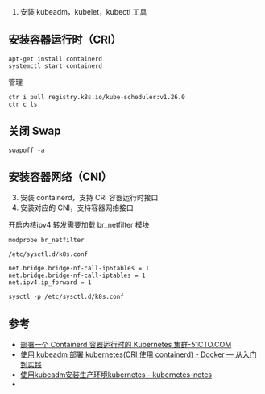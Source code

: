 1. 安装 kubeadm，kubelet，kubectl 工具

## 安装容器运行时（CRI）

```shell
apt-get install containerd
systemctl start containerd
```

管理

```
ctr i pull registry.k8s.io/kube-scheduler:v1.26.0
ctr c ls
```

## 关闭 Swap

```text
swapoff -a
```

## 安装容器网络（CNI）

3. 安装 containerd，支持 CRI 容器运行时接口
4. 安装对应的 CNI，支持容器网络接口


开启内核ipv4 转发需要加载 br_netfilter 模块

```
modprobe br_netfilter
```

`/etc/sysctl.d/k8s.conf`

```
net.bridge.bridge-nf-call-ip6tables = 1 
net.bridge.bridge-nf-call-iptables = 1 
net.ipv4.ip_forward = 1
```

```
sysctl -p /etc/sysctl.d/k8s.conf 
```


## 参考

- [部署一个 Containerd 容器运行时的 Kubernetes 集群-51CTO.COM](https://www.51cto.com/article/680316.html)
- [使用 kubeadm 部署 kubernetes(CRI 使用 containerd) - Docker — 从入门到实践](https://yeasy.gitbook.io/docker_practice/setup/kubeadm)
- [使用kubeadm安装生产环境kubernetes - kubernetes-notes](https://k8s.huweihuang.com/project/setup/installer/install-k8s-by-kubeadm)
- 